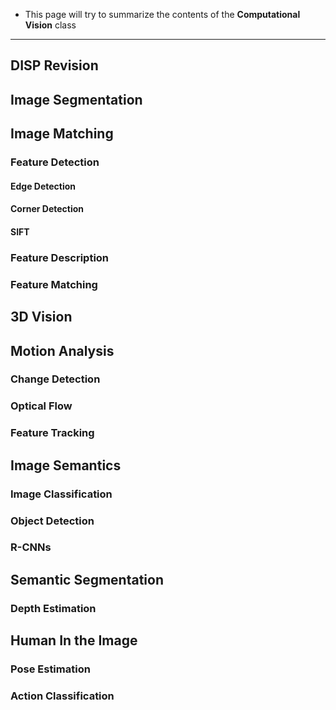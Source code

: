 + This page will try to summarize the contents of the **Computational Vision** class
---
## DISP Revision
## Image Segmentation
## Image Matching
### Feature Detection
#### Edge Detection
#### Corner Detection
#### SIFT
### Feature Description
### Feature Matching
## 3D Vision
## Motion Analysis
### Change Detection
### Optical Flow
### Feature Tracking
## Image Semantics
### Image Classification
### Object Detection
### R-CNNs
## Semantic Segmentation
### Depth Estimation
## Human In the Image
### Pose Estimation
### Action Classification
